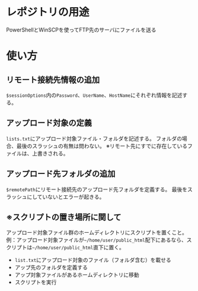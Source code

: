# レポジトリの用途

PowerShellとWinSCPを使ってFTP先のサーバにファイルを送る

# 使い方

## リモート接続先情報の追加

`$sessionOptions`内の`Password`、`UserName`、`HostName`にそれぞれ情報を記述する。

## アップロード対象の定義

`lists.txt`にアップロード対象ファイル・フォルダを記述する。
フォルダの場合、最後のスラッシュの有無は問わない。
※リモート先にすでに存在しているファイルは、上書きされる。

## アップロード先フォルダの追加

`$remotePath`にリモート接続先のアップロード先フォルダを定義する。
最後をスラッシュにしていないとエラーが起きる。

## ※スクリプトの置き場所に関して

アップロード対象ファイル群のホームディレクトリにスクリプトを置くこと。
例：アップロード対象ファイルが`~/home/user/public_html`配下にあるなら、スクリプトは`~/home/user/public_html`直下に置く。

- `list.txt`にアップロード対象のファイル（フォルダ含む）を載せる
- アップ先のフォルダを定義する
- アップ対象ファイルがあるホームディレクトリに移動
- スクリプトを実行